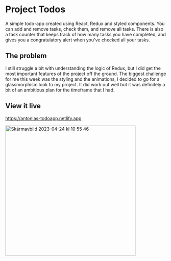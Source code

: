 # Project Todos

A simple todo-app created using React, Redux and styled components. You can add and remove tasks, check them, and remove all tasks. There is also a task counter that keeps track of how many tasks you have completed, and gives you a congratulatory alert when you've checked all your tasks.

## The problem

I still struggle a bit with understanding the logic of Redux, but I did get the most important features of the project off the ground. The biggest challenge for me this week was the styling and the animations, I decided to go for a glassmorphism look to my project. It did work out well but it was definitely a bit of an ambitious plan for the timeframe that I had.

## View it live

https://antonias-todoapp.netlify.app


<img width="408" alt="Skärmavbild 2023-04-24 kl  10 55 46" src="https://user-images.githubusercontent.com/95037306/233934265-280f22ca-3bcf-4804-81cf-a31ec8dc351a.png">
